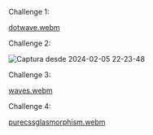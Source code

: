 
Challenge 1:

[dotwave.webm](https://github.com/user-attachments/assets/4f946cbf-421b-40fc-ab64-585cb030c9ee)


Challenge 2:


![Captura desde 2024-02-05 22-23-48](https://github.com/diegofernandezmontesinos/100dayscss/assets/107031333/bccbdd61-d911-44b6-ab64-303521f0850a)


Challenge 3:

[waves.webm](https://github.com/user-attachments/assets/fd52f8d3-7291-43fe-855f-1c9f896b7f53)

Challenge 4: 


[purecssglasmorphism.webm](https://github.com/user-attachments/assets/40b9ef74-f828-4a60-91fc-59ee38d1a500)



